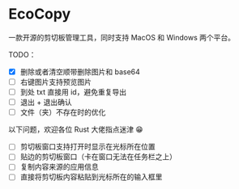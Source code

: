 # EcoCopy

一款开源的剪切板管理工具，同时支持 MacOS 和 Windows 两个平台。

TODO：

- [x] 删除或者清空顺带删除图片和 base64
- [ ] 右键图片支持预览图片
- [ ] 到处 txt 直接用 id，避免重复导出
- [ ] 退出 + 退出确认
- [ ] 文件（夹）不存在时的优化

以下问题，欢迎各位 Rust 大佬指点迷津 😁

- [ ] 剪切板窗口支持打开时显示在光标所在位置
- [ ] 贴边的剪切板窗口（卡在窗口无法在任务栏之上）
- [ ] 复制内容来源的应用信息
- [ ] 直接将剪切板内容粘贴到光标所在的输入框里
